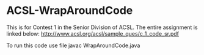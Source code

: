 # ACSL-WrapAroundCode

This is for Contest 1 in the Senior Division of ACSL. The entire assignment is linked below:
http://www.acsl.org/acsl/sample_ques/c_1_code_sr.pdf

To run this code use file javac WrapAroundCode.java
